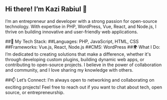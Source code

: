 ## Hi there! I’m Kazi Rabiul 👋
I’m an entrepreneur and developer with a strong passion for open-source technology. With expertise in PHP, WordPress, Vue, React, and Node.js, I thrive on building innovative and user-friendly web applications.

##🔧 My Tech Stack:
##Languages: PHP, JavaScript, HTML, CSS
##Frameworks: Vue.js, React, Node.js
##CMS: WordPress
##🌍 What I Do:
I’m dedicated to creating solutions that make a difference, whether it's through developing custom plugins, building dynamic web apps, or contributing to open-source projects. I believe in the power of collaboration and community, and I love sharing my knowledge with others.

##📫 Let’s Connect:
I’m always open to networking and collaborating on exciting projects! Feel free to reach out if you want to chat about tech, open source, or entrepreneurship.


